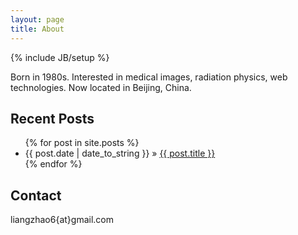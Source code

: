 ```yaml
---
layout: page
title: About
---
```

{% include JB/setup %}

Born in 1980s. Interested in medical images, radiation physics, web technologies. Now located in Beijing, China.

## Recent Posts

<ul class="posts">
  {% for post in site.posts %}
    <li><span>{{ post.date | date_to_string }}</span> &raquo; <a href="{{ BASE_PATH }}{{ post.url }}">{{ post.title }}</a></li>
  {% endfor %}
</ul>

## Contact

liangzhao6{at}gmail.com


